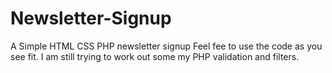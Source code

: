 # Newsletter-Signup
A Simple HTML CSS PHP newsletter signup
Feel fee to use the code as you see fit. I am still trying to work out some my PHP validation and filters.
